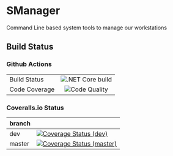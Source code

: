 # SManager
Command Line based system tools to manage our workstations

## Build Status

### Github Actions

|                |                                                                                                                 |
|----------------|:---------------------------------------------------------------------------------------------------------------:|
| Build Status   | ![.NET Core build](https://github.com/MzB-Solutions/SystemT00ls/workflows/&period;NET%20Core%20build/badge.svg) |
| Code Coverage  |  ![Code Quality](https://github.com/MzB-Solutions/SystemT00ls/workflows/Code%20Quality&sol;Coverage/badge.svg)  |

### Coveralls.io Status

| branch |                                                                                                                                                                                   |
|--------|-----------------------------------------------------------------------------------------------------------------------------------------------------------------------------------|
| dev    |      [![Coverage Status (dev)](https://coveralls.io/repos/github/MzB-Solutions/SManager/badge.svg?branch=dev)](https://coveralls.io/github/MzB-Solutions/SManager?branch=dev)     |
| master | [![Coverage Status (master)](https://coveralls.io/repos/github/MzB-Solutions/SManager/badge.svg?branch=master)](https://coveralls.io/github/MzB-Solutions/SManager?branch=master) |